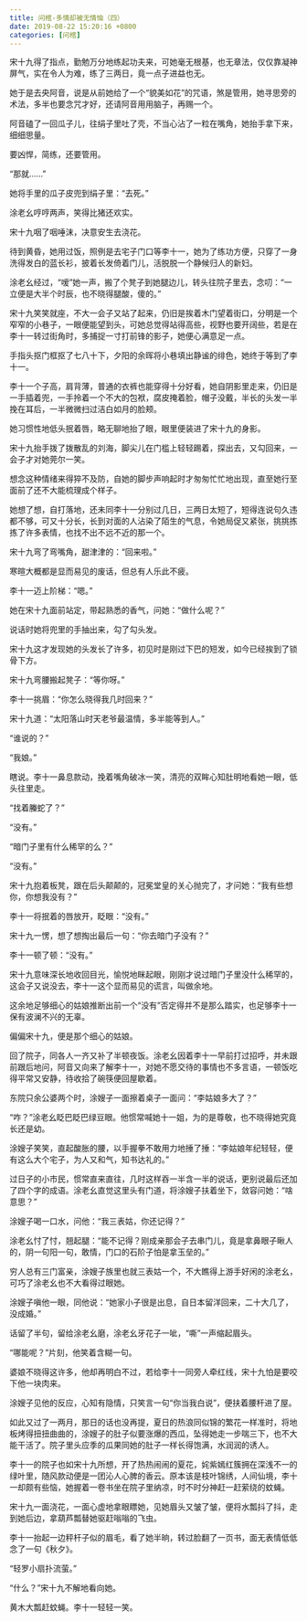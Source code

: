 ```yaml
---
title: 问棺-多情却被无情恼（四）
date: 2019-08-22 15:20:16 +0800
categories: [问棺]
---
```


宋十九得了指点，勤勉万分地练起功夫来，可她毫无根基，也无章法，仅仅靠凝神屏气，实在令人为难，练了三两日，竟一点子进益也无。

她于是去央阿音，说是从前她给了一个“貌美如花”的咒语，煞是管用，她寻思旁的术法，多半也要念咒才好，还请阿音用用脑子，再赐一个。

阿音磕了一回瓜子儿，往绢子里吐了壳，不当心沾了一粒在嘴角，她抬手拿下来，细细思量。

要凶悍，简练，还要管用。

“那就……”

她将手里的瓜子皮兜到绢子里：“去死。”

涂老幺哼哼两声，笑得比猪还欢实。

宋十九咽了咽唾沫，决意安生去浇花。

待到黄昏，她用过饭，照例是去宅子门口等李十一，她为了练功方便，只穿了一身洗得发白的蓝长衫，披着长发倚着门儿，活脱脱一个静候归人的新妇。

涂老幺经过，“嗳”她一声，搬了个凳子到她腿边儿，转头往院子里去，念叨：“一立便是大半个时辰，也不晓得腿酸，傻的。”

宋十九笑笑就座，不大一会子又站了起来，仍旧是挨着木门望着街口，分明是一个窄窄的小巷子，一眼便能望到头，可她总觉得站得高些，视野也要开阔些，若是在李十一转过街角时，多捕捉一寸打前锋的影子，她便心满意足一点。

手指头抠门框抠了七八十下，夕阳的余晖将小巷填出静谧的绯色，她终于等到了李十一。

李十一个子高，肩背薄，普通的衣裤也能穿得十分好看，她自阴影里走来，仍旧是一手插着兜，一手拎着一个不大的包袱，腐皮掩着脸，帽子没戴，半长的头发一半挽在耳后，一半微微扫过洁白如月的脸颊。

她习惯性地低头抿着唇，略无聊地抬了眼，眼里便装进了宋十九的身影。

宋十九抬手拨了拨散乱的刘海，脚尖儿在门槛上轻轻踢着，探出去，又勾回来，一会子才对她莞尔一笑。

想念这种情绪来得猝不及防，自她的脚步声响起时才匆匆忙忙地出现，直至她行至面前了还不大能梳理成个样子。

她想了想，自打落地，还未同李十一分别过几日，三两日太短了，短得连说句久违都不够，可又十分长，长到对面的人沾染了陌生的气息，令她局促又紧张，挑挑拣拣了许多表情，也找不出不远不近的那一个。

宋十九弯了弯嘴角，甜津津的：“回来啦。”

寒暄大概都是显而易见的废话，但总有人乐此不疲。

李十一迈上阶梯：“嗯。”

她在宋十九面前站定，带起熟悉的香气，问她：“做什么呢？”

说话时她将兜里的手抽出来，勾了勾头发。

宋十九这才发现她的头发长了许多，初见时是刚过下巴的短发，如今已经挨到了锁骨下方。

宋十九弯腰搬起凳子：“等你呀。”

李十一挑眉：“你怎么晓得我几时回来？”

宋十九道：“太阳落山时天老爷最温情，多半能等到人。”

“谁说的？”

“我娘。”

瞎说。李十一鼻息款动，挽着嘴角破冰一笑，清亮的双眸心知肚明地看她一眼，低头往里走。

“找着螣蛇了？”

“没有。”

“暗门子里有什么稀罕的么？”

“没有。”

宋十九抱着板凳，跟在后头颠颠的，冠冕堂皇的关心抛完了，才问她：“我有些想你，你想我没有？”

李十一将抿着的唇放开，眨眼：“没有。”

宋十九一愣，想了想掏出最后一句：“你去暗门子没有？”

李十一顿了顿：“没有。”

宋十九意味深长地收回目光，愉悦地眯起眼，刚刚才说过暗门子里没什么稀罕的，这会子又说没去，李十一这个显而易见的谎言，叫做余地。

这余地足够细心的姑娘推断出前一个“没有”否定得并不是那么踏实，也足够李十一保有波澜不兴的无辜。

偏偏宋十九，便是那个细心的姑娘。

回了院子，同各人一齐又补了半顿夜饭。涂老幺因着李十一早前打过招呼，并未跟前跟后地问，阿音又向来了解李十一，对她不愿交待的事情也不多言语，一顿饭吃得平常又安静，待收拾了碗筷便回屋歇着。

东院只余公婆两个时，涂嫂子一面擦着桌子一面问：“李姑娘多大了？”

“咋？”涂老幺眨巴眨巴绿豆眼。他惯常喊她十一姐，为的是尊敬，也不晓得她究竟长还是幼。

涂嫂子笑笑，直起酸胀的腰，以手握拳不敢用力地捶了捶：“李姑娘年纪轻轻，便有这么大个宅子，为人又和气，知书达礼的。”

过日子的小市民，惯常直来直往，几时这样吞一半含一半的说话，更别说最后还加了四个字的成语。涂老幺直觉这里头有门道，将涂嫂子扶着坐下，敛容问她：“啥意思？”

涂嫂子喝一口水，问他：“我三表姑，你还记得？”

涂老幺忖了忖，翘起腿：“能不记得？刚成亲那会子去串门儿，竟是拿鼻眼子瞅人的，阴一句阳一句，敢情，门口的石阶子怕是拿玉垒的。”

穷人总有三门富亲，涂嫂子族里也就三表姑一个，不大瞧得上游手好闲的涂老幺，可巧了涂老幺也不大看得过眼她。

涂嫂子嗔他一眼，同他说：“她家小子很是出息，自日本留洋回来，二十大几了，没成婚。”

话留了半句，留给涂老幺磨，涂老幺牙花子一呲，“嘶”一声缩起眉头。

“哪能呢？”片刻，他笑着含糊一句。

婆娘不晓得这许多，他却再明白不过，若给李十一同旁人牵红线，宋十九怕是要咬下他一块肉来。

涂嫂子见他的反应，心知有隐情，只笑言一句“你当我白说”，便扶着腰杆进了屋。

如此又过了一两月，那日的话也没再提，夏日的热浪同似锦的繁花一样准时，将地板烤得扭扭曲曲的，涂嫂子的肚子似要涨爆的西瓜，坠得她走一步喘三下，也不大能干活了。院子里头应季的瓜果同她的肚子一样长得饱满，水润润的诱人。

李十一的院子也如宋十九所想，开了热热闹闹的夏花，姹紫嫣红簇拥在深浅不一的绿叶里，随风款动便是一团沁人心脾的香云。原本该是枝叶锦绣，人间仙境，李十一却颇有些恼，她握着一卷书坐在院子里纳凉，时不时分神赶一赶萦绕的蚊蝇。

宋十九一面浇花，一面心虚地拿眼瞟她，见她眉头又皱了皱，便将水瓢抖了抖，走到她后边，拿葫芦瓢替她驱赶嗡嗡的飞虫。

李十一抬起一边秤杆子似的眉毛，看了她半晌，转过脸翻了一页书，面无表情低低念了一句《秋夕》。

“轻罗小扇扑流萤。”

“什么？”宋十九不解地看向她。

黄木大瓢赶蚊蝇。李十一轻轻一笑。

